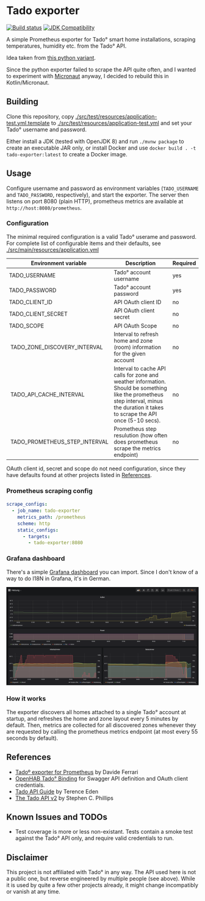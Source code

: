 # Tado exporter

[![Build status](https://github.com/easimon/tado-exporter/workflows/Docker%20container%20build/badge.svg)](https://github.com/easimon/tado-exporter/packages)
[![JDK Compatibility](https://github.com/easimon/tado-exporter/workflows/JDK%20compatibility%20tests/badge.svg)](https://github.com/easimon/tado-exporter/actions?query=workflow%3A%22JDK%20compatibility%20tests%22)

A simple Prometheus exporter for Tado° smart home installations, scraping temperatures, humidity etc. from the Tado° API.

Idea taken from [this python variant](https://github.com/vide/tado-exporter).

Since the python exporter failed to scrape the API quite often, and I wanted to experiment with
[Micronaut](https://micronaut.io/) anyway, I decided to rebuild this in Kotlin/Micronaut.

## Building

Clone this repository, copy
[./src/test/resources/application-test.yml.template](./src/test/resources/application-test.yml.template) to
[./src/test/resources/application-test.yml](./src/test/resources/application-test.yml) and set your Tado° username and
password.

Either install a JDK (tested with OpenJDK 8) and run `./mvnw package` to create an executable JAR only,
or install Docker and use `docker build . -t tado-exporter:latest` to create a Docker image.

## Usage

Configure username and password as environment variables (`TADO_USERNAME` and `TADO_PASSWORD`, respectively),
and start the exporter. The server then listens on port 8080 (plain HTTP), prometheus metrics are
available at `http://host:8080/prometheus`.

### Configuration

The minimal required configuration is a valid Tado° userame and password.
For complete list of configurable items and their defaults, see
[./src/main/resources/application.yml](./src/main/resources/application.yml)

| Environment variable | Description             | Required |
|----------------------|-------------------------|----------|
| TADO_USERNAME        | Tado° account username  | yes      |
| TADO_PASSWORD        | Tado° account password  | yes      |
| TADO_CLIENT_ID       | API OAuth client ID     | no       |
| TADO_CLIENT_SECRET   | API OAuth client secret | no       |
| TADO_SCOPE           | API OAuth Scope         | no       |
| TADO_ZONE_DISCOVERY_INTERVAL | Interval to refresh home and zone (room) information for the given account | no |
| TADO_API_CACHE_INTERVAL | Interval to cache API calls for zone and weather information. Should be something like the prometheus step interval, minus the duration it takes to scrape the API once (5-10 secs). | no |
| TADO_PROMETHEUS_STEP_INTERVAL | Prometheus step resulution (how often does prometheus scrape the metrics endpoint) | no |

OAuth client id, secret and scope do not need configuration, since they have defaults found at other projects listed in [References](#references).

### Prometheus scraping config

```yaml
scrape_configs:
  - job_name: tado-exporter
    metrics_path: /prometheus
    scheme: http
    static_configs:
      - targets:
        - tado-exporter:8080
```

### Grafana dashboard

There's a simple [Grafana dashboard](./src/main/grafana/tado-dashboard.json) you can import.
Since I don't know of a way to do I18N in Grafana, it's in German.

![Grafana Dashboard](./src/main/grafana/tado-dashboard-screenshot.png "Grafana dashboard")

### How it works

The exporter discovers all homes attached to a single Tado° account at startup, and refreshes the home and zone
layout every 5 minutes by default. Then, metrics are collected for all discovered zones whenever they are requested
by calling the prometheus metrics endpoint (at most every 55 seconds by default).

## References

- [Tadoº exporter for Prometheus](https://github.com/vide/tado-exporter) by Davide Ferrari
- [OpenHAB Tado° Binding](https://github.com/openhab/openhab-addons/blob/2.5.x/bundles/org.openhab.binding.tado/) for Swagger API definition and OAuth client credentials.
- [Tado API Guide](https://shkspr.mobi/blog/2019/02/tado-api-guide-updated-for-2019/) by Terence Eden
- [The Tado API v2](http://blog.scphillips.com/posts/2017/01/the-tado-api-v2/) by Stephen C. Phillips

## Known Issues and TODOs

- Test coverage is more or less non-existant. Tests contain a smoke test against the Tado° API only,
  and require valid credentials to run.

## Disclaimer

This project is not affiliated with Tado° in any way.
The API used here is not a public one, but reverse engineered by multiple people (see above). While it is used by
quite a few other projects already, it might change incompatibly or vanish at any time.
